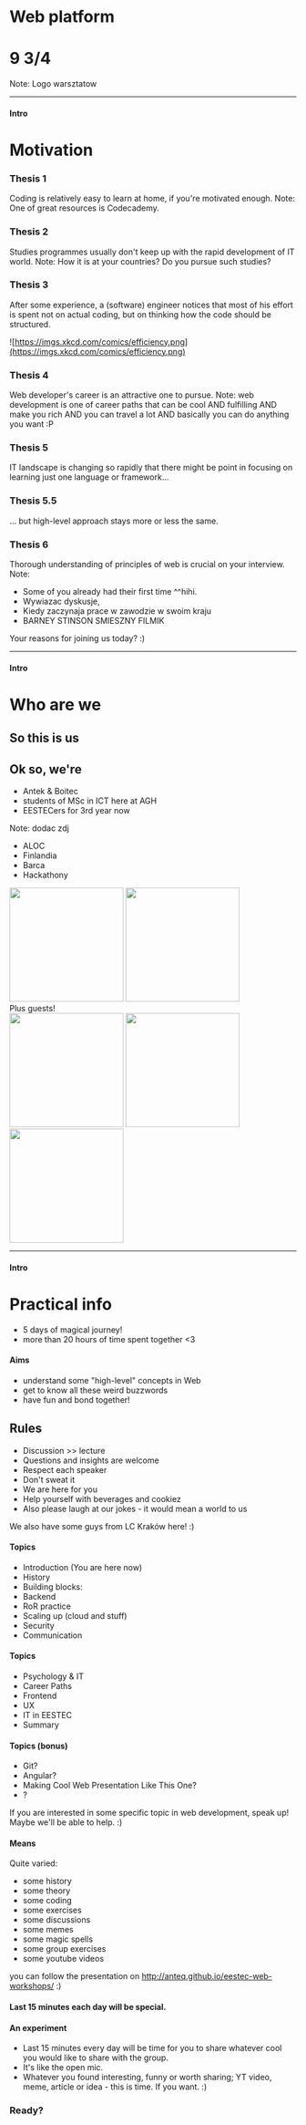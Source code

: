 <!-- .slide: data-background-image="https://s-media-cache-ak0.pinimg.com/originals/2f/ae/e1/2faee1afb1444950f14b8feea47620ff.jpg" -->
# Web platform 
# 9 3/4
Note:
Logo warsztatow

---

#### Intro
# Motivation

<!-- .slide: data-background-image="http://www.craveonline.com/images/stories/2011/Film/The%20Series%20Project/Harry%20Potter/Harry_Potter_1_Ron_and_Hermione.jpg" -->
### Thesis 1
Coding is relatively easy to learn at home, if you're motivated enough.
Note:
One of great resources is Codecademy.

<!-- .slide: data-background-image="http://agnieszkakochan.pl/wp-content/uploads/2016/05/hogwart.jpg" -->
### Thesis 2
Studies programmes usually don't keep up with the rapid development of IT world.
Note:
How it is at your countries? Do you pursue such studies?

<!-- .slide: data-background-image="http://vignette1.wikia.nocookie.net/harrypotter/images/b/b3/Library2.JPG" -->
### Thesis 3
After some experience, a (software) engineer notices that most of his effort is spent not on actual coding, but on thinking how the code should be structured.

![https://imgs.xkcd.com/comics/efficiency.png](https://imgs.xkcd.com/comics/efficiency.png)

<!-- .slide: data-background-image="https://assets.entrepreneur.com/content/3x2/1300/20160618102315-Travelentrepreneurs.jpeg" -->
### Thesis 4
Web developer's career is an attractive one to pursue.
Note:
web development is one of career paths that can be cool AND fulfilling AND make you rich AND you can travel a lot AND basically you can do anything you want :P

<!-- .slide: data-background-image="http://vignette1.wikia.nocookie.net/harrypotter/images/8/89/7-potters.jpg" -->
### Thesis 5
IT landscape is changing so rapidly that there might be point in focusing on learning just one language or framework...

<!-- .slide: data-background-image="http://www.opydo.pl/wp-content/uploads/2016/09/hp.jpg" -->
### Thesis 5.5
... but high-level approach stays more or less the same.

<!-- .slide: data-background-image="http://www.b2technews.com/uploads/7/0/9/2/7092377/1849999_orig.jpeg" -->
### Thesis 6
Thorough understanding of principles of web is crucial on your interview.
Note:
- Some of you already had their first time ^^hihi. 
- Wywiazac dyskusje, 
- Kiedy zaczynaja prace w zawodzie w swoim kraju 
- BARNEY STINSON SMIESZNY FILMIK

<!-- .slide: data-background-image="http://cdn2.crushable.com/wp-content/uploads/2014/06/Harry-Potter-who-are-you.gif" -->
Your reasons for joining us today? :)

---

#### Intro
# Who are we

<!-- .slide: data-background-image="md/1-intro_img/Scared_Harry&Ron.gif" -->
## So this is us

## Ok so, we're
- Antek & Boitec <!-- .element: class="fragment" data-fragment-index="1" -->
- students of MSc in ICT here at AGH <!-- .element: class="fragment" data-fragment-index="2" -->
- EESTECers for 3rd year now <!-- .element: class="fragment" data-fragment-index="3" -->

<!-- .slide: data-background-image="img/kyn.jpg" -->

<!-- .slide: data-background-image="img/fin.jpg" -->

<!-- .slide: data-background-image="img/hacks.jpg" -->
Note:
dodac zdj
- ALOC
- Finlandia
- Barca
- Hackathony

<img src="img/grzanka.jpg" height="200px"></img> <img src="img/wrobel.jpg" height="200px"></img> <br />
<span class="fragment" data-fragment-index="1">Plus guests!</span> <br />
<img src="img/amozemanaimieprzemek.jpg" height="200px" class="fragment" data-fragment-index="2"></img>
<img src="img/marek.jpg" height="200px" class="fragment" data-fragment-index="3"></img>
<img src="img/katron.jpg" height="200px" class="fragment" data-fragment-index="4"></img>

---

#### Intro
# Practical info

- 5 days of magical journey!
- more than 20 hours of time spent together <3

#### Aims
- understand some "high-level" concepts in Web
- get to know all these weird buzzwords
- have fun and bond together!

<!-- .slide: data-background-image="https://68.media.tumblr.com/91e937a6e603df504bc0befe3be3bb42/tumblr_nigpufykwD1si3dqao1_500.gif" -->

## Rules
- Discussion >> lecture <!-- .element: class="fragment" data-fragment-index="1" -->
- Questions and insights are welcome <!-- .element: class="fragment" data-fragment-index="2" -->
- Respect each speaker <!-- .element: class="fragment" data-fragment-index="3" -->
- Don't sweat it <!-- .element: class="fragment" data-fragment-index="4" -->
- We are here for you <!-- .element: class="fragment" data-fragment-index="5" -->
- Help yourself with beverages and cookiez  <!-- .element: class="fragment" data-fragment-index="6" -->
- Also please laugh at our jokes - it would mean a world to us <!-- .element: class="fragment" data-fragment-index="7" -->

We also have some guys from LC Kraków here! :)

#### Topics
- Introduction (You are here now) <!-- .element: class="fragment" data-fragment-index="1" -->
- History <!-- .element: class="fragment" data-fragment-index="1" -->
- Building blocks: <!-- .element: class="fragment" data-fragment-index="1" -->
- Backend <!-- .element: class="fragment" data-fragment-index="1" -->
- RoR practice <!-- .element: class="fragment" data-fragment-index="1" -->
- Scaling up (cloud and stuff) <!-- .element: class="fragment" data-fragment-index="2" -->
- Security <!-- .element: class="fragment" data-fragment-index="2" -->
- Communication <!-- .element: class="fragment" data-fragment-index="2" -->

#### Topics
- Psychology & IT <!-- .element: class="fragment" data-fragment-index="3" -->
- Career Paths <!-- .element: class="fragment" data-fragment-index="3" -->
- Frontend <!-- .element: class="fragment" data-fragment-index="4" -->
- UX <!-- .element: class="fragment" data-fragment-index="4" -->
- IT in EESTEC <!-- .element: class="fragment" data-fragment-index="5" -->
- Summary <!-- .element: class="fragment" data-fragment-index="5" -->

<!-- .slide: data-background-image="http://www.spindrift-racing.com/jules-verne/drupal/sites/default/files/u7/iceberg_Clevenger.jpeg" -->

#### Topics (bonus)
- Git?
- Angular?
- Making Cool Web Presentation Like This One?
- ?

If you are interested in some specific topic in web development, speak up! Maybe we'll be able to help. :)

#### Means
Quite varied:
- some history <!-- .element: class="fragment" data-fragment-index="1" -->
- some theory <!-- .element: class="fragment" data-fragment-index="3" -->
- some coding <!-- .element: class="fragment" data-fragment-index="5" -->
- some exercises <!-- .element: class="fragment" data-fragment-index="2" -->
- some discussions <!-- .element: class="fragment" data-fragment-index="8" -->
- some memes <!-- .element: class="fragment" data-fragment-index="4" -->
- some magic spells <!-- .element: class="fragment" data-fragment-index="6" -->
- some group exercises <!-- .element: class="fragment" data-fragment-index="9" -->
- some youtube videos <!-- .element: class="fragment" data-fragment-index="10" -->

you can follow the presentation on http://anteq.github.io/eestec-web-workshops/ :)	

<!-- .slide: data-background-image="http://media.tumblr.com/efd74276c0788306716fc5d7fb85de31/tumblr_inline_mt2mz1cIFS1ryc2v5.gif" -->
#### Last 15 minutes each day will be special.

#### An experiment
- Last 15 minutes every day will be time for you to share whatever cool you would like to share with the group. <!-- .element: class="fragment" data-fragment-index="1" -->
- It's like the open mic. <!-- .element: class="fragment" data-fragment-index="2" -->
- Whatever you found interesting, funny or worth sharing; YT video, meme, article or idea - this is time. If you want. :) <!-- .element: class="fragment" data-fragment-index="3" -->

### Ready?